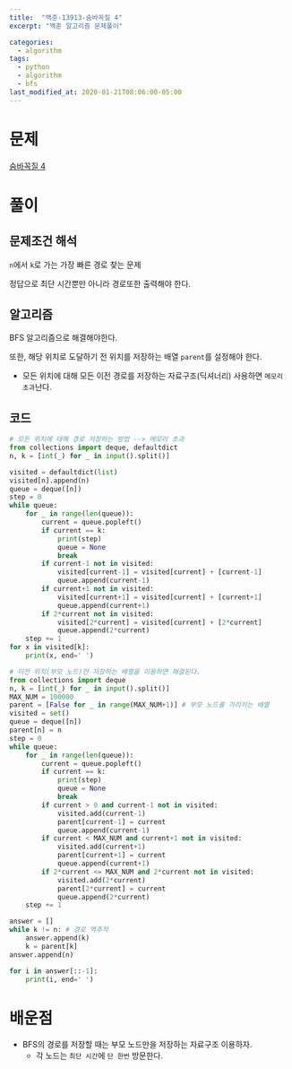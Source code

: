 ```yaml
---
title:  "백준-13913-숨바꼭질 4"
excerpt: "백준 알고리즘 문제풀이"

categories:
  - algorithm
tags:
  - python
  - algorithm
  - bfs
last_modified_at: 2020-01-21T08:06:00-05:00
---
```


# 문제

[숨바꼭질 4](https://www.acmicpc.net/problem/13923)


# 풀이

## 문제조건 해석

`n`에서 `k`로 가는 가장 빠른 경로 찾는 문제

정답으로 최단 시간뿐만 아니라 경로또한 출력해야 한다.


## 알고리즘

BFS 알고리즘으로 해결해야한다.

또한, 해당 위치로 도달하기 전 위치를 저장하는 배열 `parent`를 설정해야 한다.
- 모든 위치에 대해 모든 이전 경로를 저장하는 자료구조(딕셔너리) 사용하면 `메모리 초과`난다.

## 코드

```python
# 모든 위치에 대해 경로 저장하는 방법 --> 메모리 초과
from collections import deque, defaultdict
n, k = [int(_) for _ in input().split()]

visited = defaultdict(list)
visited[n].append(n)
queue = deque([n])
step = 0
while queue:
    for _ in range(len(queue)):
        current = queue.popleft()
        if current == k:
            print(step)
            queue = None
            break
        if current-1 not in visited:
            visited[current-1] = visited[current] + [current-1]
            queue.append(current-1)
        if current+1 not in visited:
            visited[current+1] = visited[current] + [current+1]
            queue.append(current+1)
        if 2*current not in visited:
            visited[2*current] = visited[current] + [2*current]
            queue.append(2*current)
    step += 1
for x in visited[k]:
    print(x, end=' ')
```

```python
# 이전 위치(부모 노드)만 저장하는 배열을 이용하면 해결된다.
from collections import deque
n, k = [int(_) for _ in input().split()]
MAX_NUM = 100000
parent = [False for _ in range(MAX_NUM+1)] # 부모 노드를 가리키는 배열
visited = set()
queue = deque([n])
parent[n] = n
step = 0
while queue:
    for _ in range(len(queue)):
        current = queue.popleft()
        if current == k:
            print(step)
            queue = None
            break
        if current > 0 and current-1 not in visited:
            visited.add(current-1)
            parent[current-1] = current
            queue.append(current-1)
        if current < MAX_NUM and current+1 not in visited:
            visited.add(current+1)
            parent[current+1] = current
            queue.append(current+1)
        if 2*current <= MAX_NUM and 2*current not in visited:
            visited.add(2*current)
            parent[2*current] = current
            queue.append(2*current)
    step += 1

answer = []
while k != n: # 경로 역추적
    answer.append(k)
    k = parent[k]
answer.append(n)

for i in answer[::-1]:
    print(i, end=' ')
```
# 배운점

- BFS의 경로를 저장할 때는 부모 노드만을 저장하는 자료구조 이용하자.
  - 각 노드는 `최단 시간`에 `단 한번` 방문한다.